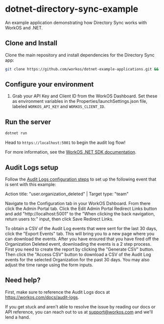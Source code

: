 # dotnet-directory-sync-example

An example application demonstrating how Directory Sync works with WorkOS and .NET.

## Clone and Install

Clone the main repository and install dependencies for the Directory Sync app:

```sh
git clone https://github.com/workos/dotnet-example-applications.git && cd dotnet-audit-logs-example && dotnet build
```

## Configure your environment

1. Grab your API Key and Client ID from the WorkOS Dashboard.
Set these as environment variables in the Properties/launchSettings.json file,
labeled `WORKOS_API_KEY` and `WORKOS_CLIENT_ID`.

## Run the server

```sh
dotnet run
```

Head to `https://localhost:5001` to begin the audit log flow!

For more information, see the [WorkOS .NET SDK documentation](https://workos.com/docs/reference/client-libraries).


## Audit Logs setup

Follow the [Audit Logs configuration steps](https://workos.com/docs/audit-logs/emit-an-audit-log-event/sign-in-to-your-workos-dashboard-account-and-configure-audit-log-event-schemas) to set up the following event that is sent with this example:

Action title: "user.organization_deleted" | Target type: "team"

Navigate to the Configuration tab in your WorkOS Dshboard. From there click the Admin Portal tab. Click the Edit Admin Portal Redirect Links button and add "http://localhost:5001" to the "When clicking the back navigation, return users to:" input, then click Save Redirect Links.

To obtain a CSV of the Audit Log events that were sent for the last 30 days, click the "Export Events" tab. This will bring you to a new page where you can download the events. After you have ensured that you have fired off the Organization Deleted event, downloading the events is a 2 step process. First you need to create the report by clicking the "Generate CSV" button. Then click the "Access CSV" button to download a CSV of the Audit Log events for the selected Organization for the past 30 days. You may also adjust the time range using the form inputs.

## Need help?

First, make sure to reference the Audit Logs docs at https://workos.com/docs/audit-logs.

If you get stuck and aren't able to resolve the issue by reading our docs or API reference, you can reach out to us at support@workos.com and we'll lend a hand.
